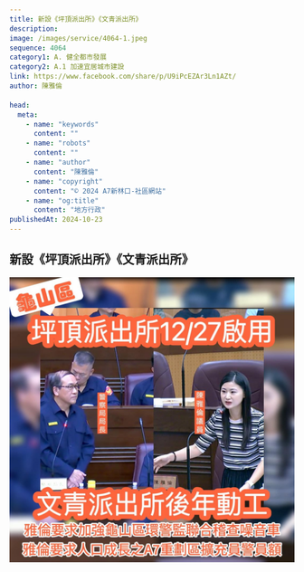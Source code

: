 ```yaml
---
title: 新設《坪頂派出所》《文青派出所》
description:
image: /images/service/4064-1.jpeg
sequence: 4064
category1: A. 健全都市發展
category2: A.1 加速宜居城市建設
link: https://www.facebook.com/share/p/U9iPcEZAr3Ln1AZt/
author: 陳雅倫

head:
  meta:
    - name: "keywords"
      content: ""
    - name: "robots"
      content: ""
    - name: "author"
      content: "陳雅倫"
    - name: "copyright"
      content: "© 2024 A7新林口-社區網站"
    - name: "og:title"
      content: "地方行政"
publishedAt: 2024-10-23
---
```


## 新設《坪頂派出所》《文青派出所》

![s4064-1.jpeg](/images/service/s4064-1.jpeg)
